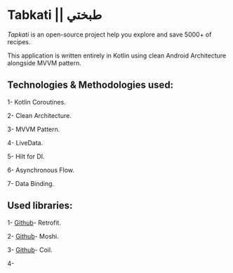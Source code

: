 # Tabkati || طبختي
*Tapkati* is an open-source project help you explore and save 5000+ of recipes.

This application is written entirely in Kotlin using  clean Android Architecture alongside MVVM pattern.

## Technologies & Methodologies used:
1- Kotlin Coroutines.

2- Clean Architecture.

3- MVVM Pattern.

4- LiveData.

5- Hilt for DI.

6- Asynchronous Flow.

7- Data Binding.


## Used libraries:
1- [Github](https://square.github.io/retrofit/)- Retrofit.

2- [Github](https://pip.pypa.io/en/stable/)- Moshi.

3- [Github](https://github.com/coil-kt/coil)- Coil.

4- 

